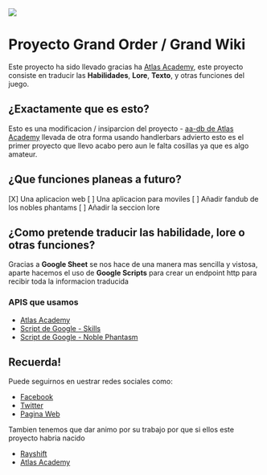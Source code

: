 <img src="https://media.discordapp.net/attachments/722063704882937868/825544321692467240/1616895427942.png?width=756&height=425" style="text-align: center">

# Proyecto Grand Order / Grand Wiki
Este proyecto ha sido llevado gracias ha [Atlas Academy](https://github.com/atlasacademy/), este proyecto consiste en traducir las **Habilidades**, **Lore**, **Texto**, y otras funciones del juego.

## ¿Exactamente que es esto?
Esto es una modificacion / insiparcion del proyecto - [aa-db de Atlas Academy](https://github.com/atlasacademy/aa-db/) llevada de otra forma usando handlerbars advierto esto es el primer proyecto que llevo acabo pero aun le falta cosillas ya que es algo amateur.

## ¿Que funciones planeas a futuro?
[X] Una aplicacion web
[ ] Una aplicacion para moviles
[ ] Añadir fandub de los nobles phantams
[ ] Añadir la seccion lore

## ¿Como pretende traducir las habilidade, lore o otras funciones?
Gracias a **Google Sheet** se nos hace de una manera mas sencilla y vistosa, aparte hacemos el uso de **Google Scripts** para crear un endpoint http para recibir toda la informacion traducida


### APIS que usamos 
* [Atlas Academy](https://api.atlasacademy.io/)
* [Script de Google - Skills](https://script.google.com/macros/s/AKfycbw7b6uT64xgGM5koIS2jaqhrB-Ahj2c-sDQKvEVv4lfi6AxAUqNekDfPw7Z03GFGlfiHQ/exec)
* [Script de Google - Noble Phantasm](https://script.google.com/macros/s/AKfycbxG-P3mYNyBcTatybUNl0D9y6m59PpnGxD_3vk5v6NKLCamA5I6aOW7Oa6deSJfDlfD/exec)


## Recuerda! 
Puede seguirnos en uestrar redes sociales como:
* [Facebook](https://www.facebook.com/FGO.EsProject/)
* [Twitter](https://twitter.com/FGO_Esp)
* [Pagina Web](https://proyectograndorder.es)

Tambien tenemos que dar animo por su trabajo por que si ellos este proyecto habria nacido
* [Rayshift](https://rayshift.io)
* [Atlas Academy](https://atlasacademy.io)